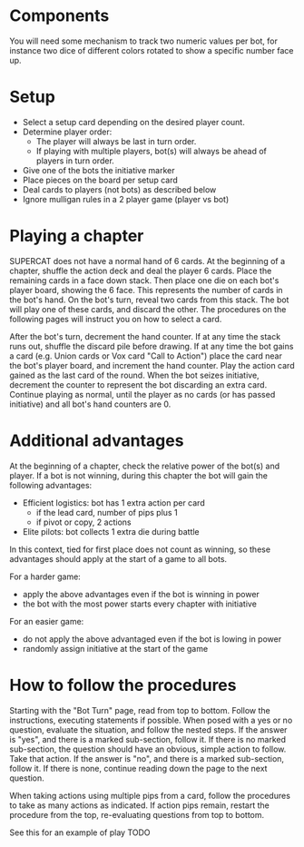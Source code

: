 # Components

You will need some mechanism to track two numeric values per bot, for instance two dice of different colors rotated to show a specific number face up.

# Setup

- Select a setup card depending on the desired player count.
- Determine player order:
	- The player will always be last in turn order.
	- If playing with multiple players, bot(s) will always be ahead of players in turn order.
- Give one of the bots the initiative marker
- Place pieces on the board per setup card
- Deal cards to players (not bots) as described below
- Ignore mulligan rules in a 2 player game (player vs bot)

# Playing a chapter

SUPERCAT does not have a normal hand of 6 cards. At the beginning of a chapter, shuffle the action deck and deal the player 6 cards. Place the remaining cards in a face down stack. Then place one die on each bot's player board, showing the 6 face. This represents the number of cards in the bot's hand. On the bot's turn, reveal two cards from this stack. The bot will play one of these cards, and discard the other. The procedures on the following pages will instruct you on how to select a card.

After the bot's turn, decrement the hand counter. If at any time the stack runs out, shuffle the discard pile before drawing. If at any time the bot gains a card (e.g. Union cards or Vox card "Call to Action") place the card near the bot's player board, and increment the hand counter. Play the action card gained as the last card of the round. When the bot seizes initiative, decrement the counter to represent the bot discarding an extra card. Continue playing as normal, until the player as no cards (or has passed initiative) and all bot's hand counters are 0.

# Additional advantages

At the beginning of a chapter, check the relative power of the bot(s) and player. If a bot is not winning, during this chapter the bot will gain the following advantages:

- Efficient logistics: bot has 1 extra action per card
	- if the lead card, number of pips plus 1
	- if pivot or copy, 2 actions
- Elite pilots: bot collects 1 extra die during battle

In this context, tied for first place does not count as winning, so these advantages should apply at the start of a game to all bots.

For a harder game:

- apply the above advantages even if the bot is winning in power
- the bot with the most power starts every chapter with initiative

For an easier game:

- do not apply the above advantaged even if the bot is lowing in power
- randomly assign initiative at the start of the game

# How to follow the procedures

Starting with the "Bot Turn" page, read from top to bottom.
Follow the instructions, executing statements if possible.
When posed with a yes or no question, evaluate the situation, and follow the nested steps.
If the answer is "yes", and there is a marked sub-section, follow it.
If there is no marked sub-section, the question should have an obvious, simple action to follow.
Take that action.
If the answer is "no", and there is a marked sub-section, follow it.
If there is none, continue reading down the page to the next question.

When taking actions using multiple pips from a card, follow the procedures to take as many actions as indicated. If action pips remain, restart the procedure from the top, re-evaluating questions from top to bottom.

See this for an example of play TODO
